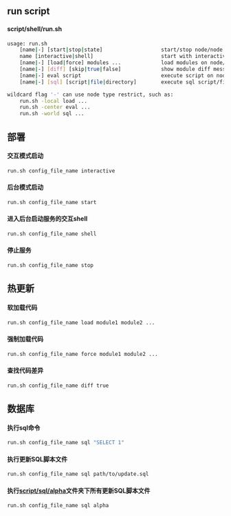 ## run script

#### script/shell/run.sh
```sh
usage: run.sh
    [name|-] [start|stop|state]                   start/stop node/node state
    name [interactive|shell]                      start with interactive mode/connect remote shell
    [name|-] [load|force] modules ...             load modules on node/nodes
    [name|-] [diff] [skip|true|false]             show module diff message
    [name|-] eval script                          execute script on node/nodes
    [name|-] [sql] [script|file|directory]        execute sql script/file/directory on node/nodes

wildcard flag '-' can use node type restrict, such as:
    run.sh -local load ...
    run.sh -center eval ...
    run.sh -world sql ...
```

## 部署

#### 交互模式启动
```sh
run.sh config_file_name interactive
```

#### 后台模式启动
```sh
run.sh config_file_name start
```

#### 进入后台启动服务的交互shell
```sh
run.sh config_file_name shell
```

#### 停止服务
```sh
run.sh config_file_name stop
```

## 热更新

#### 软加载代码
```sh
run.sh config_file_name load module1 module2 ...
```

#### 强制加载代码
```sh
run.sh config_file_name force module1 module2 ...
```

#### 查找代码差异
```sh
run.sh config_file_name diff true
```

## 数据库

#### 执行sql命令
```sh
run.sh config_file_name sql "SELECT 1"
```

#### 执行更新SQL脚本文件
```sh
run.sh config_file_name sql path/to/update.sql
```

#### 执行[script/sql/alpha](/script/sql/alpha)文件夹下所有更新SQL脚本文件
```sh
run.sh config_file_name sql alpha
```

